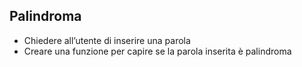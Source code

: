 ## Palindroma

- Chiedere all’utente di inserire una parola 
- Creare una funzione per capire se la parola inserita è palindroma